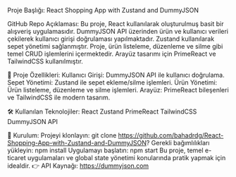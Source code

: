 Proje Başlığı:
React Shopping App with Zustand and DummyJSON

GitHub Repo Açıklaması:
Bu proje, React kullanılarak oluşturulmuş basit bir alışveriş uygulamasıdır. DummyJSON API üzerinden ürün ve kullanıcı verileri çekilerek kullanıcı girişi doğrulaması yapılmaktadır. Zustand kullanılarak sepet yönetimi sağlanmıştır. Proje, ürün listeleme, düzenleme ve silme gibi temel CRUD işlemlerini içermektedir. Arayüz tasarımı için PrimeReact ve TailwindCSS kullanılmıştır.

📌 Proje Özellikleri:
Kullanıcı Girişi: DummyJSON API ile kullanıcı doğrulama.
Sepet Yönetimi: Zustand ile sepet ekleme/silme işlemleri.
Ürün Yönetimi: Ürün listeleme, düzenleme ve silme işlemleri.
Arayüz: PrimeReact bileşenleri ve TailwindCSS ile modern tasarım.


🛠️ Kullanılan Teknolojiler:
React
Zustand
PrimeReact
TailwindCSS
DummyJSON API


  🚀 Kurulum:
Projeyi klonlayın:
git clone https://github.com/bahadrdg/React-Shopping-App-with-Zustand-and-DummyJSON?
Gerekli bağımlılıkları yükleyin:
  npm install
Uygulamayı başlatın:
  npm start
Bu proje, temel e-ticaret uygulamaları ve global state yönetimi konularında pratik yapmak için idealdir.
  👉 API Kaynağı: https://dummyjson.com